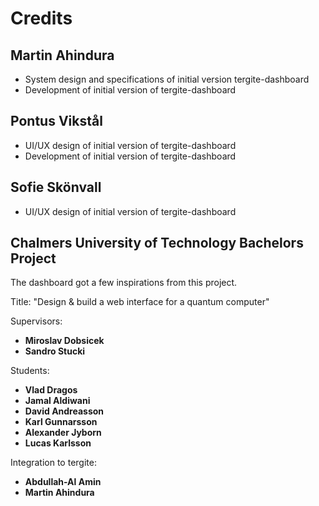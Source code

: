 # Credits

## Martin Ahindura

- System design and specifications of initial version tergite-dashboard
- Development of initial version of tergite-dashboard

## Pontus Vikstål

- UI/UX design of initial version of tergite-dashboard
- Development of initial version of tergite-dashboard

## Sofie Skönvall

- UI/UX design of initial version of tergite-dashboard

## Chalmers University of Technology Bachelors Project

The dashboard got a few inspirations from this project.

Title: "Design & build a web interface for a quantum computer"

Supervisors:

- **Miroslav Dobsicek**
- **Sandro Stucki**

Students:

- **Vlad Dragos**
- **Jamal Aldiwani**
- **David Andreasson**
- **Karl Gunnarsson**
- **Alexander Jyborn**
- **Lucas Karlsson**

Integration to tergite:

- **Abdullah-Al Amin**
- **Martin Ahindura**
